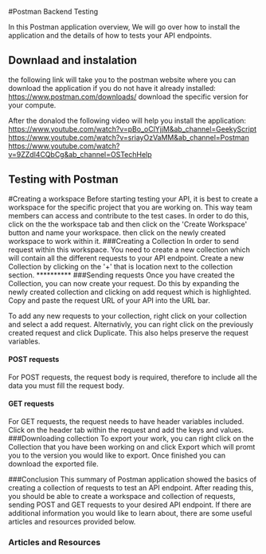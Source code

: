 #Postman Backend Testing

In this  Postman application overview, We will go over how to 
install the application and the details of how to tests your API endpoints.

## Downlaad and instalation
the following link will take you to the postman website where you can
download the application if you do not have it already installed:
https://www.postman.com/downloads/
download the specific version for your compute.

After the donalod the following video will help you install the application:
https://www.youtube.com/watch?v=pBo_oClYjjM&ab_channel=GeekyScript
https://www.youtube.com/watch?v=sriayOzVaMM&ab_channel=Postman
https://www.youtube.com/watch?v=9ZZdl4CQbCg&ab_channel=OSTechHelp

## Testing with Postman
#Creating a workspace
Before starting testing your API, it is best to create a workspace for the 
specific project that you are working on. This way team members can access
and contribute to the test cases.
In order to do this, click on the the workspace tab and then click on the 
'Create Workspace' button and name your workspace.
then click on the newly created workspace to work within it.
###Creating a Collection
In order to send request within this workspace. You need to create a new
collection which will contain all the different requests to your API endpoint.
Create a new Collection by clicking on the '+' that is location next to the 
collection section. **********
###Sending requests
Once you have created the Collection, you can now create your request. 
Do this by expanding the newly created collection and clicking on add request
which is highlighted. Copy and paste the request URL of your API into the URL bar.

To add any new requests to your collection, right click on your collection and 
select a add request. Alternativly, you can right click on the previously created request
and click Duplicate. This also helps preserve the request variables.
#### POST requests
For POST requests, the request body is required, therefore to include all the data
you must fill the request body.
#### GET requests
For GET requests, the request needs to have header variables included. Click on the 
header tab within the request and add the keys and values. 
###Downloading collection
To export your work, you can right click on the Collection that you have been working on and 
click Export which will promt you to the version you would like to export. Once finished you can
download the exported file.

###Conclusion
This summary of Postman application showed the basics of creating a collection of requests to test
an API endpoint. After reading this, you should be able to create a workspace and collection of 
requests, sending POST and GET requests to your desired API endpoint. If there are additional 
information you would like to learn about, there are some useful articles and resources provided below.

### Articles and Resources

